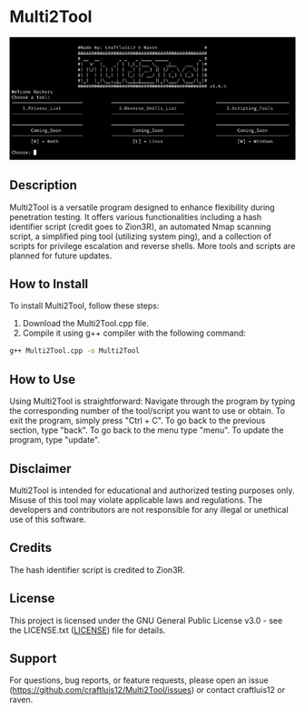 # Multi2Tool

![](showmenu.png)
## Description
Multi2Tool is a versatile program designed to enhance flexibility during penetration testing. It offers various functionalities including a hash identifier script (credit goes to Zion3R), an automated Nmap scanning script, a simplified ping tool (utilizing system ping), and a collection of scripts for privilege escalation and reverse shells. More tools and scripts are planned for future updates.

## How to Install
To install Multi2Tool, follow these steps:
1. Download the Multi2Tool.cpp file.
2. Compile it using g++ compiler with the following command:
```bash
g++ Multi2Tool.cpp -o Multi2Tool
```

## How to Use
Using Multi2Tool is straightforward:
Navigate through the program by typing the corresponding number of the tool/script you want to use or obtain.
To exit the program, simply press "Ctrl + C". To go back to the previous section, type "back". To go back to the menu type "menu". To update the program, type "update".

## Disclaimer
Multi2Tool is intended for educational and authorized testing purposes only. Misuse of this tool may violate applicable laws and regulations. The developers and contributors are not responsible for any illegal or unethical use of this software.

## Credits
The hash identifier script is credited to Zion3R.

## License
This project is licensed under the GNU General Public License v3.0 - see the LICENSE.txt ([LICENSE](https://github.com/craftluis12/Multi2Tool/blob/main/LICENSE))  file for details.

## Support
For questions, bug reports, or feature requests, please open an issue (https://github.com/craftluis12/Multi2Tool/issues) or contact craftluis12 or raven.
